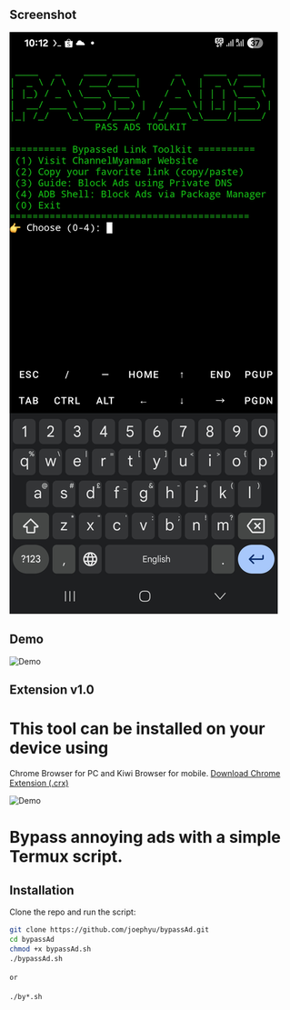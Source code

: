 
## Screenshot
![App Screenshot](screenshot.jpg)

## Demo

![Demo](screenshortvdo.gif)


## Extension v1.0

# This tool can be installed on your device using 
Chrome Browser for PC and Kiwi Browser for mobile.
[Download Chrome Extension (.crx)](https://github.com/joephyu/bypassAd/releases/download/v1.0.0/AdPass_channel-myanmar.crx)

![Demo](extension.gif)

# Bypass annoying ads with a simple Termux script.
##  Installation

Clone the repo and run the script:

```bash
git clone https://github.com/joephyu/bypassAd.git
cd bypassAd
chmod +x bypassAd.sh
./bypassAd.sh

or

./by*.sh

